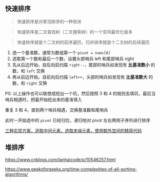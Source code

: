 ## 快速排序

> 快速排序是对冒泡排序的一种改进

> 快速排序是二叉查找树（二叉搜索树）的一个空间最优化版本

> 快速排序就是个二叉树的前序遍历，归并排序就是个二叉树的后续遍历

1. 选一个基准数，通常为数组第一个 `pivot = nums[0]`
2. 选取第一个数和最后一个数，设置头部哨兵 left 和尾部哨兵 right
3. 先从后边开始，自后向前扫描 `right--`，尾部的哨兵如发现有 **比基准数小** 的数，和 `left` 交换
4. 再从前边开始，自前向后扫描 `left++`，头部的哨兵如发现有 **比基准数大** 的数，和 `right` 交换 

PS: 以上操作也可以联想成挖出一个坑，然后按照 3 和 4 的规则去填坑，最后当哨兵相遇时，把最开始挖出来的基准填入

重复 3 和 4，直到两个哨兵相遇，交换基准数和尾哨兵

此时一开始选中的 `pivot` 已经归位，递归地对 pivot 左右两侧子序列进行排序

[三种实现方案，选取中间元素，选取末端元素，使用额外空间的精简代码](./quick_sort.py)



## 堆排序

https://www.cnblogs.com/lanhaicode/p/10546257.html


https://www.geeksforgeeks.org/time-complexities-of-all-sorting-algorithms/

